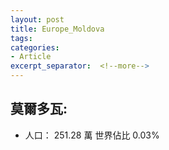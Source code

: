 ```yaml
---
layout: post
title: Europe_Moldova
tags: 
categories:
- Article
excerpt_separator:  <!--more-->
---
```

## 莫爾多瓦:
- 人口： 251.28 萬 世界佔比 0.03%
